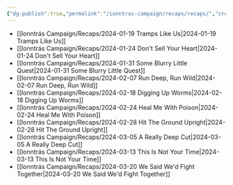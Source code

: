 ```yaml
---
{"dg-publish":true,"permalink":"/ionntras-campaign/recaps/recaps/","created":"","updated":""}
---
```


- [[Ionntrás Campaign/Recaps/2024-01-19 Tramps Like Us\|2024-01-19 Tramps Like Us]]
- [[Ionntrás Campaign/Recaps/2024-01-24 Don't Sell Your Heart\|2024-01-24 Don't Sell Your Heart]]
- [[Ionntrás Campaign/Recaps/2024-01-31 Some Blurry Little Quest\|2024-01-31 Some Blurry Little Quest]]
- [[Ionntrás Campaign/Recaps/2024-02-07 Run Deep, Run Wild\|2024-02-07 Run Deep, Run Wild]]
- [[Ionntrás Campaign/Recaps/2024-02-18 Digging Up Worms\|2024-02-18 Digging Up Worms]]
- [[Ionntrás Campaign/Recaps/2024-02-24 Heal Me With Poison\|2024-02-24 Heal Me With Poison]]
- [[Ionntrás Campaign/Recaps/2024-02-28 Hit The Ground Upright\|2024-02-28 Hit The Ground Upright]]
- [[Ionntrás Campaign/Recaps/2024-03-05 A Really Deep Cut\|2024-03-05 A Really Deep Cut]]
- [[Ionntrás Campaign/Recaps/2024-03-13 This Is Not Your Time\|2024-03-13 This Is Not Your Time]]
- [[Ionntrás Campaign/Recaps/2024-03-20 We Said We'd Fight Together\|2024-03-20 We Said We'd Fight Together]]